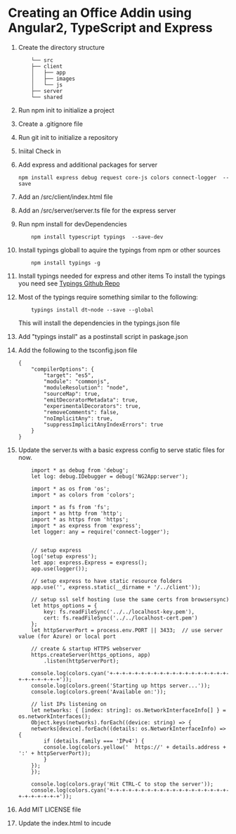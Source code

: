# Creating an Office Addin using Angular2, TypeScript and Express

1. Create the directory structure 
    ```
        └── src
        ├── client
        │   ├── app
        │   ├── images
        │   └── js
        ├── server
        └── shared
    ```
2. Run npm init to initialize a project
3. Create a .gitignore file
4. Run git init to initialize a repository 
5. Iniital Check in 
6. Add express and additional packages for server
   ``` 
   npm install express debug request core-js colors connect-logger  --save
   ```
7. Add an /src/client/index.html file 
8. Add an /src/server/server.ts file for the express server
9. Run npm install for devDependencies 
    ```
        npm install typescript typings  --save-dev
    ```
10. Install typings globall to aquire the typings from npm or other sources
    ```
        npm install typings -g 
    ```
11. Install typings needed for express and other items 
To install the typings you need see [Typings Github Repo](https://github.com/typings/typings)
12. Most of the typings require something similar to the following:
    ```
        typings install dt~node --save --global
    ```

    This will install the dependencies in the typings.json file
13. Add "typings install" as a postinstall script in paskage.json
14. Add the following to the tsconfig.json file
    ```
    {
        "compilerOptions": {
            "target": "es5",
            "module": "commonjs",
            "moduleResolution": "node",
            "sourceMap": true,
            "emitDecoratorMetadata": true,
            "experimentalDecorators": true,
            "removeComments": false,
            "noImplicitAny": true,
            "suppressImplicitAnyIndexErrors": true
        }
    }

    ```
15. Update the server.ts with a basic express config to serve static files for now. 
    ```
        import * as debug from 'debug';
        let log: debug.IDebugger = debug('NG2App:server');

        import * as os from 'os';
        import * as colors from 'colors';

        import * as fs from 'fs';
        import * as http from 'http';
        import * as https from 'https';
        import * as express from 'express';
        let logger: any = require('connect-logger');


        // setup express
        log('setup express');
        let app: express.Express = express();
        app.use(logger());

        // setup express to have static resource folders
        app.use('', express.static(__dirname + '/../client'));

        // setup ssl self hosting (use the same certs from browsersync)
        let https_options = {
            key: fs.readFileSync('../../localhost-key.pem'),
            cert: fs.readFileSync('../../localhost-cert.pem')
        };
        let httpServerPort = process.env.PORT || 3433;  // use server value (for Azure) or local port

        // create & startup HTTPS webserver
        https.createServer(https_options, app)
            .listen(httpServerPort);

        console.log(colors.cyan('+-+-+-+-+-+-+-+-+-+-+-+-+-+-+-+-+-+-+-+-+-+-+-+-+-+'));
        console.log(colors.green('Starting up https server...'));
        console.log(colors.green('Available on:'));

        // list IPs listening on
        let networks: { [index: string]: os.NetworkInterfaceInfo[] } = os.networkInterfaces();
        Object.keys(networks).forEach((device: string) => {
        networks[device].forEach((details: os.NetworkInterfaceInfo) => {
            if (details.family === 'IPv4') {
            console.log(colors.yellow('  https://' + details.address + ':' + httpServerPort));
            }
        });
        });

        console.log(colors.gray('Hit CTRL-C to stop the server'));
        console.log(colors.cyan('+-+-+-+-+-+-+-+-+-+-+-+-+-+-+-+-+-+-+-+-+-+-+-+-+-+'));

    ```
16. Add MIT LICENSE file 
17. Update the index.html to incude 
